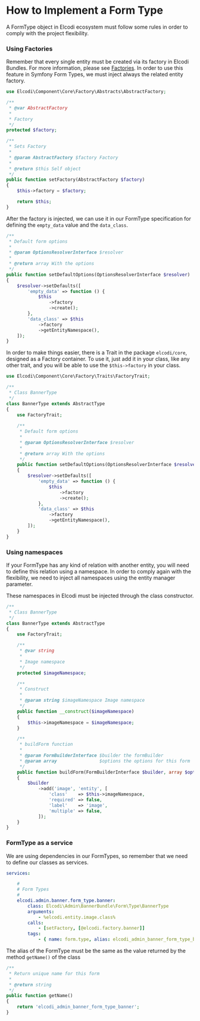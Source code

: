 How to Implement a Form Type
============================

A FormType object in Elcodi ecosystem must follow some rules in order to comply
with the project flexibility.

### Using Factories

Remember that every single entity must be created via its factory in Elcodi
Bundles. For more information, please see [Factories](implement-a-factory.md). 
In order to use this feature in Symfony Form Types, we must inject always the 
related entity factory.

``` php
use Elcodi\Component\Core\Factory\Abstracts\AbstractFactory;

/**
 * @var AbstractFactory
 *
 * Factory
 */
protected $factory;

/**
 * Sets Factory
 *
 * @param AbstractFactory $factory Factory
 *
 * @return $this Self object
 */
public function setFactory(AbstractFactory $factory)
{
    $this->factory = $factory;

    return $this;
}
```

After the factory is injected, we can use it in our FormType specification for
defining the `empty_data` value and the `data_class`.

``` php
/**
 * Default form options
 *
 * @param OptionsResolverInterface $resolver
 *
 * @return array With the options
 */
public function setDefaultOptions(OptionsResolverInterface $resolver)
{
    $resolver->setDefaults([
        'empty_data' => function () {
            $this
                ->factory
                ->create();
        },
        'data_class' => $this
            ->factory
            ->getEntityNamespace(),
    ]);
}
```

In order to make things easier, there is a Trait in the package `elcodi/core`, 
designed as a Factory container. To use it, just add it in your class, like any
other trait, and you will be able to use the `$this->factory` in your class.

``` php
use Elcodi\Component\Core\Factory\Traits\FactoryTrait;

/**
 * Class BannerType
 */
class BannerType extends AbstractType
{
    use FactoryTrait;
    
    /**
     * Default form options
     *
     * @param OptionsResolverInterface $resolver
     *
     * @return array With the options
     */
    public function setDefaultOptions(OptionsResolverInterface $resolver)
    {
        $resolver->setDefaults([
            'empty_data' => function () {
                $this
                    ->factory
                    ->create();
            },
            'data_class' => $this
                ->factory
                ->getEntityNamespace(),
        ]);
    }
}
```

### Using namespaces

If your FormType has any kind of relation with another entity, you will need to
define this relation using a namespace. In order to comply again with the
flexibility, we need to inject all namespaces using the entity manager 
parameter.

These namespaces in Elcodi must be injected through the class constructor.

``` php
/**
 * Class BannerType
 */
class BannerType extends AbstractType
{
    use FactoryTrait;

    /**
     * @var string
     *
     * Image namespace
     */
    protected $imageNamespace;

    /**
     * Construct
     *
     * @param string $imageNamespace Image namespace
     */
    public function __construct($imageNamespace)
    {
        $this->imageNamespace = $imageNamespace;
    }

    /**
     * buildForm function
     *
     * @param FormBuilderInterface $builder the formBuilder
     * @param array                $options the options for this form
     */
    public function buildForm(FormBuilderInterface $builder, array $options)
    {
        $builder
            ->add('image', 'entity', [
                'class'    => $this->imageNamespace,
                'required' => false,
                'label'    => 'image',
                'multiple' => false,
            ]);
    }
}
```
    
### FormType as a service

We are using dependencies in our FormTypes, so remember that we need to define 
our classes as services.

``` yaml
services:

    #
    # Form Types
    #
    elcodi.admin.banner.form_type.banner:
        class: Elcodi\Admin\BannerBundle\Form\Type\BannerType
        arguments:
            - %elcodi.entity.image.class%
        calls:
            - [setFactory, [@elcodi.factory.banner]]
        tags:
            - { name: form.type, alias: elcodi_admin_banner_form_type_banner }
```

The alias of the FormType must be the same as the value returned by the method
`getName()` of the class

``` php
/**
 * Return unique name for this form
 *
 * @return string
 */
public function getName()
{
    return 'elcodi_admin_banner_form_type_banner';
}
```
